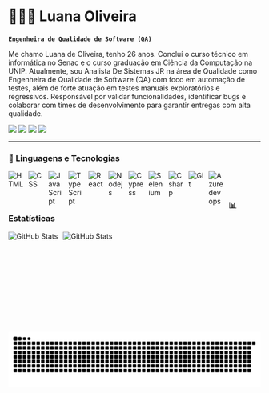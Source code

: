 # 👩🏻‍💻 Luana Oliveira

**`Engenheira de Qualidade de Software (QA)`**

Me chamo Luana de Oliveira, tenho 26 anos. Concluí o curso técnico em informática no Senac e o curso graduação em Ciência da Computação na UNIP. Atualmente, sou Analista De Sistemas JR na área de Qualidade como Engenheira de Qualidade de Software (QA) com foco em automação de testes, além de forte atuação em testes manuais exploratórios e regressivos. Responsável por validar funcionalidades, identificar bugs e colaborar com times de desenvolvimento para garantir entregas com alta qualidade.

<div> 
  <a href="https://www.linkedin.com/in/oliveira--luana" target="_blank"><img src="https://img.shields.io/badge/-LinkedIn-%230077B5?style=for-the-badge&logo=linkedin&logoColor=white" target="_blank"></a>
  <a href = "mailto:lu56oliveira@gmail.com"><img src="https://img.shields.io/badge/-Gmail-%23333?style=for-the-badge&logo=gmail&logoColor=white" target="_blank"></a>
    <a href="https://youtube.com/@luanadeoliveira56?si=n2MLe9PP3hRuueUK" target="_blank"><img src="https://img.shields.io/badge/YouTube-FF0000?style=for-the-badge&logo=youtube&logoColor=white" target="_blank"></a>
  <a href="https://instagram.com/luuh__oliveira__" target="_blank"><img src="https://img.shields.io/badge/-Instagram-%23E4405F?style=for-the-badge&logo=instagram&logoColor=white" target="_blank"></a>
</div>

---

### 🤖 Linguagens e Tecnologias

<img 
    align="left" 
    alt="HTML"
    title="HTML" 
    width="30px" 
    style="padding-right: 10px;" 
    src="https://cdn.jsdelivr.net/gh/devicons/devicon@latest/icons/html5/html5-original.svg" 
/>
<img 
    align="left" 
    alt="CSS" 
    title="CSS"
    width="30px" 
    style="padding-right: 10px;" 
    src="https://cdn.jsdelivr.net/gh/devicons/devicon@latest/icons/css3/css3-original.svg" 
/>
<img 
    align="left" 
    alt="JavaScript" 
    title="JavaScript"
    width="30px" 
    style="padding-right: 10px;" 
    src="https://cdn.jsdelivr.net/gh/devicons/devicon@latest/icons/javascript/javascript-original.svg" 
/>
<img 
    align="left" 
    alt="TypeScript"
    title="TypeScript" 
    width="30px" 
    style="padding-right: 10px;" 
    src="https://cdn.jsdelivr.net/gh/devicons/devicon@latest/icons/typescript/typescript-original.svg" 
/>
<img 
    align="left" 
    alt="React"
    title="React" 
    width="30px" 
    style="padding-right: 10px;" 
    src="https://cdn.jsdelivr.net/gh/devicons/devicon@latest/icons/react/react-original.svg" 
/>
<img 
    align="left" 
    alt="Nodejs"
    title="Nodejs" 
    width="30px" 
    style="padding-right: 10px;" 
    src="https://cdn.jsdelivr.net/gh/devicons/devicon@latest/icons/nodejs/nodejs-original.svg"
/>
<img 
    align="left" 
    alt="Cypress" 
    title="Cypress"
    width="30px" 
    style="padding-right: 10px;" 
    src="https://cdn.jsdelivr.net/gh/devicons/devicon@latest/icons/cypressio/cypressio-original.svg"
/>
<img 
    align="left" 
    alt="Selenium" 
    title="Selenium"
    width="30px" 
    style="padding-right: 10px;" 
    src="https://cdn.jsdelivr.net/gh/devicons/devicon@latest/icons/selenium/selenium-original.svg"
/>
<img 
    align="left" 
    alt="Csharp" 
    title="Csharp"
    width="30px" 
    style="padding-right: 10px;" 
    src="https://cdn.jsdelivr.net/gh/devicons/devicon@latest/icons/csharp/csharp-original.svg"
/>
<img 
    align="left" 
    alt="Git" 
    title="Git"
    width="30px" 
    style="padding-right: 10px;" 
    src="https://cdn.jsdelivr.net/gh/devicons/devicon@latest/icons/git/git-original.svg" 
/>
<img 
    align="left" 
    alt="Azuredevops" 
    title="Azuredevops"
    width="30px" 
    style="padding-right: 10px;" 
    src="https://cdn.jsdelivr.net/gh/devicons/devicon@latest/icons/azuredevops/azuredevops-original.svg"
/>
<br/>
<br/>

### 📊 Estatísticas

<p>
  <img 
    align="left" 
    alt="GitHub Stats" 
    height="200" 
    style="padding-right: 10px;" 
    src="https://github-readme-stats.vercel.app/api?username=luholiveira56&show_icons=true&theme=dark&include_all_commits=true&locale=pt-br" 
  />
<img 
    align="left" 
    alt="GitHub Stats" 
    height="200"
    src="https://github-readme-stats.vercel.app/api/top-langs/?username=luholiveira56&theme=dark&layout=compact&custom_title=Tecnologias&langs_count=9" 
  />
</p>

#

<picture align="center">
  <source media="(prefers-color-scheme: dark)" srcset="https://raw.githubusercontent.com/luholiveira56/luholiveira56/output/github-contribution-grid-snake-dark.svg">
  <source media="(prefers-color-scheme: light)" srcset="https://raw.githubusercontent.com/luholiveira56/luholiveira56/output/github-contribution-grid-snake-dark.svg">
  <img align="center" alt="github contribution grid snake animation" src="https://raw.githubusercontent.com/luholiveira56/luholiveira56/output/github-contribution-grid-snake.svg">
</picture>
